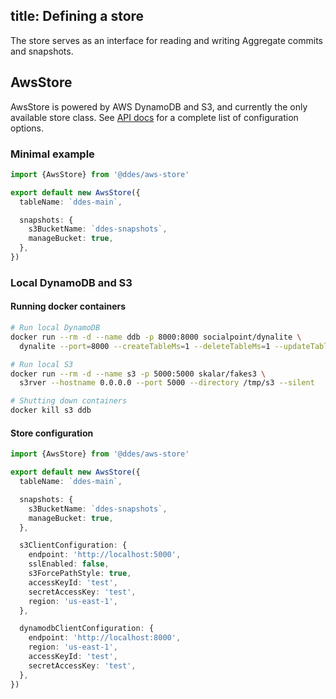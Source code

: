 title: Defining a store
---

The store serves as an interface for reading and writing Aggregate commits and snapshots.

## AwsStore

AwsStore is powered by AWS DynamoDB and S3, and currently the only available store class.
See [API docs](https://s3-eu-west-1.amazonaws.com/ddes-docs/latest/classes/_ddes_aws_store.awsstore.html) for a complete list of configuration options.

### Minimal example

```typescript
import {AwsStore} from '@ddes/aws-store'

export default new AwsStore({
  tableName: `ddes-main`,

  snapshots: {
    s3BucketName: `ddes-snapshots`,
    manageBucket: true,
  },
})
```

### Local DynamoDB and S3

#### Running docker containers

```bash
# Run local DynamoDB
docker run --rm -d --name ddb -p 8000:8000 socialpoint/dynalite \
  dynalite --port=8000 --createTableMs=1 --deleteTableMs=1 --updateTableMs=1

# Run local S3
docker run --rm -d --name s3 -p 5000:5000 skalar/fakes3 \
  s3rver --hostname 0.0.0.0 --port 5000 --directory /tmp/s3 --silent

# Shutting down containers
docker kill s3 ddb
```

#### Store configuration
```typescript
import {AwsStore} from '@ddes/aws-store'

export default new AwsStore({
  tableName: `ddes-main`,

  snapshots: {
    s3BucketName: `ddes-snapshots`,
    manageBucket: true,
  },

  s3ClientConfiguration: {
    endpoint: 'http://localhost:5000',
    sslEnabled: false,
    s3ForcePathStyle: true,
    accessKeyId: 'test',
    secretAccessKey: 'test',
    region: 'us-east-1',
  },

  dynamodbClientConfiguration: {
    endpoint: 'http://localhost:8000',
    region: 'us-east-1',
    accessKeyId: 'test',
    secretAccessKey: 'test',
  },
})
```
